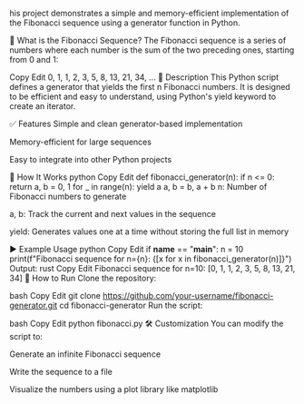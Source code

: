 his project demonstrates a simple and memory-efficient implementation of the Fibonacci sequence using a generator function in Python.

🔢 What is the Fibonacci Sequence?
The Fibonacci sequence is a series of numbers where each number is the sum of the two preceding ones, starting from 0 and 1:

Copy
Edit
0, 1, 1, 2, 3, 5, 8, 13, 21, 34, ...
📜 Description
This Python script defines a generator that yields the first n Fibonacci numbers. It is designed to be efficient and easy to understand, using Python's yield keyword to create an iterator.

✅ Features
Simple and clean generator-based implementation

Memory-efficient for large sequences

Easy to integrate into other Python projects

🧠 How It Works
python
Copy
Edit
def fibonacci_generator(n):
    if n <= 0:
        return
    a, b = 0, 1
    for _ in range(n):
        yield a
        a, b = b, a + b
n: Number of Fibonacci numbers to generate

a, b: Track the current and next values in the sequence

yield: Generates values one at a time without storing the full list in memory

▶️ Example Usage
python
Copy
Edit
if __name__ == "__main__":
    n = 10
    print(f"Fibonacci sequence for n={n}: {[x for x in fibonacci_generator(n)]}")
Output:
rust
Copy
Edit
Fibonacci sequence for n=10: [0, 1, 1, 2, 3, 5, 8, 13, 21, 34]
📁 How to Run
Clone the repository:

bash
Copy
Edit
git clone https://github.com/your-username/fibonacci-generator.git
cd fibonacci-generator
Run the script:

bash
Copy
Edit
python fibonacci.py
🛠️ Customization
You can modify the script to:

Generate an infinite Fibonacci sequence

Write the sequence to a file

Visualize the numbers using a plot library like matplotlib
